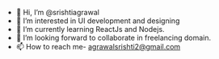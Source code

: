 - 👋 Hi, I’m @srishtiagrawal
- 👀 I’m interested in UI development and designing
- 🌱 I’m currently learning ReactJs and Nodejs.
- 💞️ I’m looking forward to collaborate in freelancing domain.
- 📫 How to reach me- agrawalsrishti2@gmail.com

<!---
srishtiagrawal/srishtiagrawal is a ✨ special ✨ repository because its `README.md` (this file) appears on your GitHub profile.
You can click the Preview link to take a look at your changes.
--->
